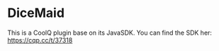 # DiceMaid
This is a CoolQ plugin base on its JavaSDK.
You can find the SDK her: https://cqp.cc/t/37318
